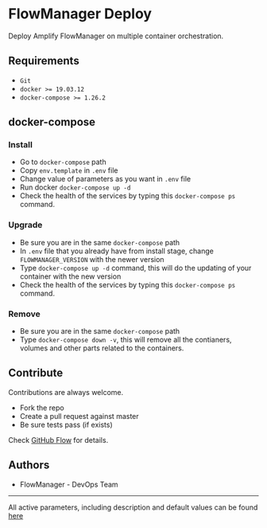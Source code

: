 # FlowManager Deploy

Deploy Amplify FlowManager on multiple container orchestration.

## Requirements

* `Git`
* `docker >= 19.03.12`
* `docker-compose >= 1.26.2`

## docker-compose

### Install

* Go to `docker-compose` path
* Copy `env.template` in `.env` file
* Change value of parameters as you want in `.env` file
* Run docker `docker-compose up -d`
* Check the health of the services by typing this `docker-compose ps` command.

### Upgrade

* Be sure you are in the same `docker-compose` path
* In `.env` file that you already have from install stage, change `FLOWMANAGER_VERSION` with the newer version
* Type `docker-compose up -d` command, this will do the updating of your container with the new version
* Check the health of the services by typing this `docker-compose ps` command.

### Remove

* Be sure you are in the same `docker-compose` path
* Type `docker-compose down -v`, this will remove all the contianers, volumes and other parts related to the containers.

## Contribute

Contributions are always welcome.

* Fork the repo
* Create a pull request against master
* Be sure tests pass (if exists)

Check [GitHub Flow](https://guides.github.com/introduction/flow/) for details.

## Authors

* FlowManager - DevOps Team

***
All active parameters, including description and default values can be found [here](docs/parameters.md)
